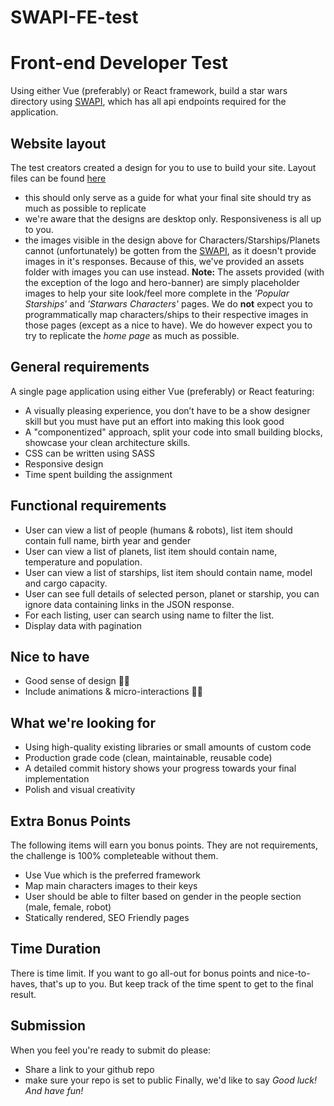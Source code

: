 # SWAPI-FE-test

# Front-end Developer Test
Using either Vue (preferably) or React framework, build a star wars directory using [SWAPI](https://swapi.co/), which has all api endpoints required for the application.
## Website layout
The test creators created a design for you to use to build your site. Layout files can be found [here](https://51north.nl/projects/frontend-test-swapi/)
-   this should only serve as a guide for what your final site should try as much as possible to replicate
-   we're aware that the designs are desktop only. Responsiveness is all up to you.
-   the images visible in the design above for Characters/Starships/Planets cannot (unfortunately) be gotten from the [SWAPI](https://swapi.co/), as it doesn't provide images in it's responses. Because of this, we've provided an assets folder with images you can use instead.
**Note:** The assets provided (with the exception of the logo and hero-banner) are simply placeholder images to help your site look/feel more complete in the _'Popular Starships'_ and _'Starwars Characters'_ pages. We do **not** expect you to programmatically map characters/ships to their respective images in those pages (except as a nice to have). We do however expect you to try to replicate the _home page_ as much as possible.
## General requirements
A single page application using either Vue (preferably) or React featuring:
-   A visually pleasing experience, you don’t have to be a show designer skill but you must have put an effort into making this look good
-   A "componentized" approach, split your code into small building blocks, showcase your clean architecture skills.
-   CSS can be written using SASS
-   Responsive design
-   Time spent building the assignment
## Functional requirements
-   User can view a list of people (humans & robots), list item should contain full name, birth year and gender
-   User can view a list of planets, list item should contain name, temperature and population.
-   User can view a list of starships, list item should contain name, model and cargo capacity.
-   User can see full details of selected person, planet or starship, you can ignore data containing links in the JSON response.
-   For each listing, user can search using name to filter the list.
-   Display data with pagination
## Nice to have
-   Good sense of design 👌🏾
-   Include animations & micro-interactions 👌🏾
## What we're looking for
-   Using high-quality existing libraries or small amounts of custom code
-   Production grade code (clean, maintainable, reusable code)
-   A detailed commit history shows your progress towards your final implementation
-   Polish and visual creativity
## Extra Bonus Points
The following items will earn you bonus points. They are not requirements, the challenge is 100% completeable without them.
-   Use Vue which is the preferred framework
-   Map main characters images to their keys
-   User should be able to filter based on gender in the people section (male, female, robot)
-   Statically rendered, SEO Friendly pages
## Time Duration
There is time limit. If you want to go all-out for bonus points and nice-to-haves, that's up to you.
But keep track of the time spent to get to the final result.
## Submission
When you feel you're ready to submit do please:
-   Share a link to your github repo
-   make sure your repo is set to public
Finally, we'd like to say _Good luck! And have fun!_
